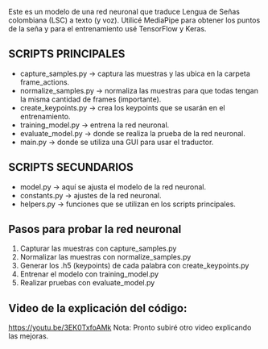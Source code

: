 Este es un modelo de una red neuronal que traduce Lengua de Señas colombiana (LSC) a texto (y voz). Utilicé MediaPipe para obtener los puntos de la seña y para el entrenamiento usé TensorFlow y Keras.

## SCRIPTS PRINCIPALES
- capture_samples.py → captura las muestras y las ubica en la carpeta frame_actions.
- normalize_samples.py → normaliza las muestras para que todas tengan la misma cantidad de frames (importante).
- create_keypoints.py → crea los keypoints que se usarán en el entrenamiento.
- training_model.py → entrena la red neuronal.
- evaluate_model.py → donde se realiza la prueba de la red neuronal.
- main.py → donde se utiliza una GUI para usar el traductor.

## SCRIPTS SECUNDARIOS
- model.py → aquí se ajusta el modelo de la red neuronal.
- constants.py → ajustes de la red neuronal.
- helpers.py → funciones que se utilizan en los scripts principales.

## Pasos para probar la red neuronal
1. Capturar las muestras con capture_samples.py
2. Normalizar las muestras con normalize_samples.py
2. Generar los .h5 (keypoints) de cada palabra con create_keypoints.py
3. Entrenar el modelo con training_model.py
4. Realizar pruebas con evaluate_model.py

## Video de la explicación del código:
https://youtu.be/3EK0TxfoAMk
Nota: Pronto subiré otro video explicando las mejoras.
